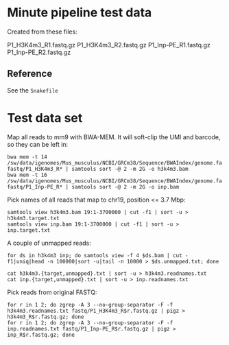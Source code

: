 # Minute pipeline test data

Created from these files:

P1_H3K4m3_R1.fastq.gz
P1_H3K4m3_R2.fastq.gz
P1_Inp-PE_R1.fastq.gz
P1_Inp-PE_R2.fastq.gz


## Reference

See the `Snakefile`


# Test data set

Map all reads to mm9 with BWA-MEM. It will soft-clip the UMI and barcode, so they can be left in:

    bwa mem -t 14 /sw/data/igenomes/Mus_musculus/NCBI/GRCm38/Sequence/BWAIndex/genome.fa fastq/P1_H3K4m3_R* | samtools sort -@ 2 -m 2G -o h3k4m3.bam
    bwa mem -t 16 /sw/data/igenomes/Mus_musculus/NCBI/GRCm38/Sequence/BWAIndex/genome.fa fastq/P1_Inp-PE_R* | samtools sort -@ 2 -m 2G -o inp.bam

Pick names of all reads that map to chr19, position <= 3.7 Mbp:

    samtools view h3k4m3.bam 19:1-3700000 | cut -f1 | sort -u > h3k4m3.target.txt
    samtools view inp.bam 19:1-3700000 | cut -f1 | sort -u > inp.target.txt

A couple of unmapped reads:

    for ds in h3k4m3 inp; do samtools view -f 4 $ds.bam | cut -f1|uniq|head -n 100000|sort -u|tail -n 10000 > $ds.unmapped.txt; done

    cat h3k4m3.{target,unmapped}.txt | sort -u > h3k4m3.readnames.txt
    cat inp.{target,unmapped}.txt | sort -u > inp.readnames.txt

Pick reads from original FASTQ:

    for r in 1 2; do zgrep -A 3 --no-group-separator -F -f h3k4m3.readnames.txt fastq/P1_H3K4m3_R$r.fastq.gz | pigz > h3k4m3_R$r.fastq.gz; done
    for r in 1 2; do zgrep -A 3 --no-group-separator -F -f inp.readnames.txt fastq/P1_Inp-PE_R$r.fastq.gz | pigz > inp_R$r.fastq.gz; done

